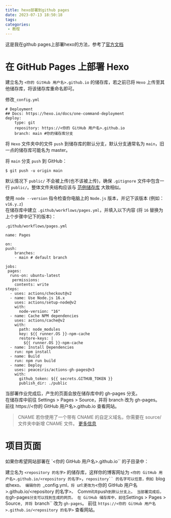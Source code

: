```yaml
---
title: hexo部署到github pages
date: 2023-07-13 18:50:18
tags:
categories:
 - 教程
---
```

这是我在github pages上部署hexo的方法，参考了[官方文档](https://hexo.io/zh-cn/docs/github-pages)
<!-- more -->
# 在 GitHub Pages 上部署 Hexo
建立名为 `<你的 GitHub 用户名>.github.io` 的储存库，若之前已将 `Hexo` 上传至其他储存库，将该储存库重命名即可。  

修改`_config.yml`

    # Deployment
    ## Docs: https://hexo.io/docs/one-command-deployment
    deploy:
        type: git
        repository: https://<你的 GitHub 用户名>.github.io
        branch: main #你的储存库分支

将 `Hexo` 文件夹中的文件 `push` 到储存库的默认分支，默认分支通常名为 `main`，旧一点的储存库可能名为 master。  

将 `main` 分支 `push` 到 GitHub：

    $ git push -u origin main

默认情况下 `public/` 不会被上传(也不该被上传)，确保 `.gitignore` 文件中包含一行 `public/`。整体文件夹结构应该与 [范例储存库](https://github.com/hexojs/hexo-starter) 大致相似。  

使用 `node --version` 指令检查你电脑上的 `Node.js` 版本，并记下该版本 (例如： `v16.y.z`)  
在储存库中建立 `.github/workflows/pages.yml`，并填入以下内容 (将 `16` 替换为上个步骤中记下的版本)：  

`.github/workflows/pages.yml`


    name: Pages

    on:
    push:
        branches:
        - main # default branch

    jobs:
     pages:
      runs-on: ubuntu-latest
       permissions:
        contents: write
    steps:
      - uses: actions/checkout@v2
      - name: Use Node.js 16.x
        uses: actions/setup-node@v2
        with:
          node-version: "16"
      - name: Cache NPM dependencies
        uses: actions/cache@v2
        with:
          path: node_modules
          key: ${{ runner.OS }}-npm-cache
          restore-keys: |
            ${{ runner.OS }}-npm-cache
      - name: Install Dependencies
        run: npm install
      - name: Build
        run: npm run build
      - name: Deploy
        uses: peaceiris/actions-gh-pages@v3
        with:
          github_token: ${{ secrets.GITHUB_TOKEN }}
          publish_dir: ./public

当部署作业完成后，产生的页面会放在储存库中的 gh-pages 分支。  
在储存库中前往 Settings > Pages > Source，并将 branch 改为 gh-pages。  
前往 https://<你的 GitHub 用户名>.github.io 查看网站。  

>  CNAME
若你使用了一个带有 CNAME 的自定义域名，你需要在 source/ 文件夹中新增 CNAME 文件。 [更多信息](https://docs.github.com/zh/pages/configuring-a-custom-domain-for-your-github-pages-site/managing-a-custom-domain-for-your-github-pages-site)

# 项目页面

如果你希望网站部署在 `<你的 GitHub 用户名>.github.io`` 的子目录中：

建立名为 `<repository 的名字>` 的储存库，这样你的博客网址为 `<你的 GitHub 用户名>.github.io/<repository 的名字>`，`repository`` 的名字可以任意，例如 `blog` 或 `hexo`。
编辑你的 `_config.yml`，将 `url:` 更改为 `<你的 GitHub 用户名>.github.io/<repository 的名字>`。
`Commit` 并 `push` 到默认分支上。
当部署完成后，在 `gh-pages` 分支可以找到生成的网页。
在 GitHub 储存库中，前往 `Settings > Pages > Source`, 并将 `branch`` 改为 `gh-pages`。
前往 `https://<你的 GitHub 用户名>.github.io/<repository 的名字>` 查看网站。
